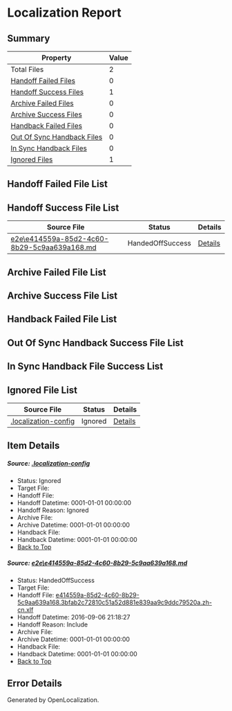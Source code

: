 # <a name='report-top'></a> Localization Report

## Summary
 Property | Value 
 -------- | ----- 
 Total Files | 2
[ Handoff Failed Files ](#handoff-failed-list)| 0
[ Handoff Success Files ](#handoff-success-list)| 1
[ Archive Failed Files ](#archive-failed-list)| 0
[ Archive Success Files ](#archive-success-list)| 0
[ Handback Failed Files ](#handback-failed-list)| 0
[ Out Of Sync Handback Files ](#outofsync-handback-success-list)| 0
[ In Sync Handback Files ](#insync-handback-success-list)| 0
[ Ignored Files ](#ignored-list)| 1

## <a name='handoff-failed-list'></a> Handoff Failed File List

## <a name='handoff-success-list'></a> Handoff Success File List
 Source File | Status | Details 
 ----------- | ------ | ------- 
 [e2e\e414559a-85d2-4c60-8b29-5c9aa639a168.md](https://github.com/OpenLocalizationTestOrg/ol-test0/blob/d76fb1add516af8839da5f2145d6e4ecc92013b6/e2e/e414559a-85d2-4c60-8b29-5c9aa639a168.md) | HandedOffSuccess | [Details](#67d8e957c96a647b8c863eb4b7a9a3a70c65ec2f1)

## <a name='archive-failed-list'></a> Archive Failed File List

## <a name='archive-success-list'></a> Archive Success File List

## <a name='handback-failed-list'></a> Handback Failed File List

## <a name='outofsync-handback-success-list'></a> Out Of Sync Handback Success File List

## <a name='insync-handback-success-list'></a> In Sync Handback File Success List

## <a name='ignored-list'></a> Ignored File List
 Source File | Status | Details 
 ----------- | ------ | ------- 
 [.localization-config](https://github.com/OpenLocalizationTestOrg/ol-test0/blob/d76fb1add516af8839da5f2145d6e4ecc92013b6/.localization-config) | Ignored | [Details](#3d4f252ac210baf56311d7e97dcc2db10974dbd20)

## Item Details
##### <a name='3d4f252ac210baf56311d7e97dcc2db10974dbd20'></a> Source: [.localization-config](https://github.com/OpenLocalizationTestOrg/ol-test0/blob/d76fb1add516af8839da5f2145d6e4ecc92013b6/.localization-config)
* Status: Ignored
* Target File: 
* Handoff File: 
* Handoff Datetime: 0001-01-01 00:00:00
* Handoff Reason: Ignored
* Archive File: 
* Archive Datetime: 0001-01-01 00:00:00
* Handback File: 
* Handback Datetime: 0001-01-01 00:00:00
* [Back to Top](#report-top)

##### <a name='67d8e957c96a647b8c863eb4b7a9a3a70c65ec2f1'></a> Source: [e2e\e414559a-85d2-4c60-8b29-5c9aa639a168.md](https://github.com/OpenLocalizationTestOrg/ol-test0/blob/d76fb1add516af8839da5f2145d6e4ecc92013b6/e2e/e414559a-85d2-4c60-8b29-5c9aa639a168.md)
* Status: HandedOffSuccess
* Target File: 
* Handoff File: [e414559a-85d2-4c60-8b29-5c9aa639a168.3bfab2c72810c51a52d881e839aa9c9ddc79520a.zh-cn.xlf](https://github.com/OpenLocalizationTestOrg/ol-test0-handoff/blob/f681dcd1018e703f24acfe433b5c31a7ff1163ca/ol-handoff/OpenLocalizationTestOrg/ol-test0-zhcn/ci/ht/e414559a-85d2-4c60-8b29-5c9aa639a168.3bfab2c72810c51a52d881e839aa9c9ddc79520a.zh-cn.xlf)
* Handoff Datetime: 2016-09-06 21:18:27
* Handoff Reason: Include
* Archive File: 
* Archive Datetime: 0001-01-01 00:00:00
* Handback File: 
* Handback Datetime: 0001-01-01 00:00:00
* [Back to Top](#report-top)


## Error Details

Generated by OpenLocalization.

